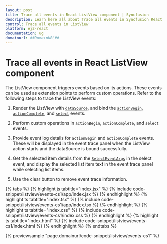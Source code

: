 ```yaml
---
layout: post
title: Trace all events in React ListView component | Syncfusion
description: Learn here all about Trace all events in Syncfusion React ListView component of Syncfusion Essential JS 2 and more.
control: Trace all events in ListView 
platform: ej2-react
documentation: ug
domainurl: ##DomainURL##
---
```


# Trace all events in React ListView component

The ListView component triggers events based on its actions. These events can be used as extension points to perform custom operations. Refer to the following steps to trace the ListView events:

1. Render the ListView with [`dataSource`](https://ej2.syncfusion.com/react/documentation/api/list-view/#datasource), and bind the [`actionBegin`](https://ej2.syncfusion.com/react/documentation/api/list-view/#actionbegin), [`actionComplete`](https://ej2.syncfusion.com/react/documentation/api/list-view/#actioncomplete), and [`select`](https://ej2.syncfusion.com/react/documentation/api/list-view/#select) events.

2. Perform custom operations in `actionBegin`, `actionComplete`, and `select` events.

3. Provide event log details for `actionBegin` and `actionComplete` events. These will be displayed in the event trace panel when the ListView action starts and the dataSource is bound successfully.

4. Get the selected item details from the [`SelectEventArgs`](https://ej2.syncfusion.com/react/documentation/api/list-view/selectEventArgs/) in the select event, and display the selected list item text in the event trace panel while selecting list items.

5. Use the clear button to remove event trace information.

{% tabs %}
{% highlight js tabtitle="index.jsx" %}
{% include code-snippet/listview/events-cs1/app/index.jsx %}
{% endhighlight %}
{% highlight ts tabtitle="index.tsx" %}
{% include code-snippet/listview/events-cs1/app/index.tsx %}
{% endhighlight %}
{% highlight ts tabtitle="index.css" %}
{% include code-snippet/listview/events-cs1/index.css %}
{% endhighlight %}
{% highlight ts tabtitle="index.html" %}
{% include code-snippet/listview/events-cs1/index.html %}
{% endhighlight %}
{% endtabs %}

 {% previewsample "page.domainurl/code-snippet/listview/events-cs1" %}

